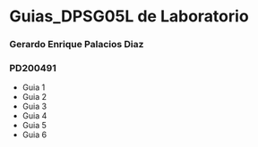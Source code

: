 # Guias_DPSG05L de Laboratorio
### Gerardo Enrique Palacios Diaz
### PD200491

* Guia 1
* Guia 2
* Guia 3
* Guia 4
* Guia 5
* Guia 6
